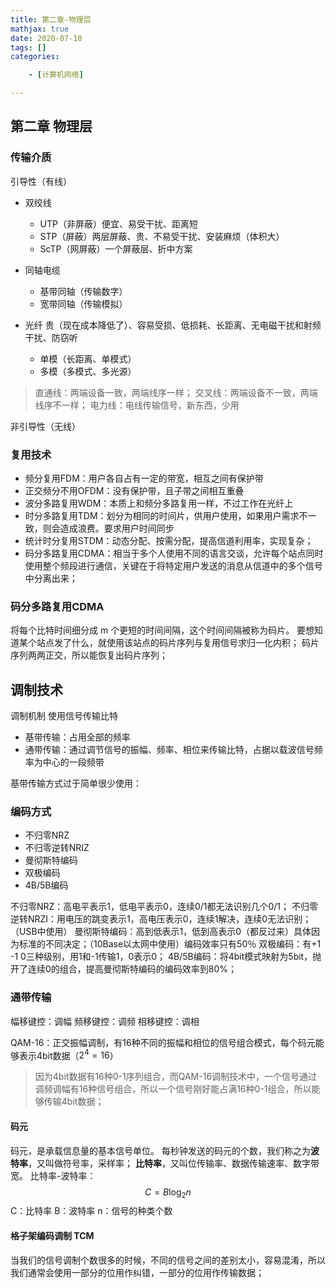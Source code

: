 ```yaml
---
title: 第二章-物理层
mathjax: true
date: 2020-07-18
tags: []
categories: 

    - [计算机网络]

---
```


## 第二章 物理层

### 传输介质

引导性（有线）

* 双绞线

  + UTP（非屏蔽）便宜、易受干扰、距离短
  + STP（屏蔽）两层屏蔽、贵、不易受干扰、安装麻烦（体积大）
  + ScTP（网屏蔽）一个屏蔽层、折中方案

* 同轴电缆
  + 基带同轴（传输数字）
  + 宽带同轴（传输模拟）
* 光纤 贵（现在成本降低了）、容易受损、低损耗、长距离、无电磁干扰和射频干扰、防窃听
  + 单模（长距离、单模式）
  + 多模（多模式、多光源）

> 直通线：两端设备一致，两端线序一样；
> 交叉线：两端设备不一致，两端线序不一样；
> 电力线：电线传输信号，新东西，少用

非引导性（无线）

### 复用技术

* 频分复用FDM：用户各自占有一定的带宽，相互之间有保护带
* 正交频分不用OFDM：没有保护带，且子带之间相互重叠
* 波分多路复用WDM：本质上和频分多路复用一样，不过工作在光纤上
* 时分多路复用TDM：划分为相同的时间片，供用户使用，如果用户需求不一致，则会造成浪费。要求用户时间同步
* 统计时分复用STDM：动态分配、按需分配，提高信道利用率，实现复杂；
* 码分多路复用CDMA：相当于多个人使用不同的语言交谈，允许每个站点同时使用整个频段进行通信，关键在于将特定用户发送的消息从信道中的多个信号中分离出来；

### 码分多路复用CDMA

将每个比特时间细分成 m 个更短的时间间隔，这个时间间隔被称为码片。
要想知道某个站点发了什么，就使用该站点的码片序列与复用信号求归一化内积；
码片序列两两正交，所以能恢复出码片序列；

## 调制技术

调制机制
使用信号传输比特

* 基带传输：占用全部的频率
* 通带传输：通过调节信号的振幅、频率、相位来传输比特，占据以载波信号频率为中心的一段频带

基带传输方式过于简单很少使用：

### 编码方式

* 不归零NRZ
* 不归零逆转NRIZ
* 曼彻斯特编码
* 双极编码
* 4B/5B编码

不归零NRZ：高电平表示1，低电平表示0，连续0/1都无法识别几个0/1；
不归零逆转NRZI：用电压的跳变表示1，高电压表示0，连续1解决，连续0无法识别；（USB中使用）
曼彻斯特编码：高到低表示1，低到高表示0（都反过来）具体因为标准的不同决定；（10Base以太网中使用）编码效率只有50％
双极编码：有+1 -1 0三种级别，用1和-1传输1，0表示0；
4B/5B编码：将4bit模式映射为5bit，抛开了连续0的组合，提高曼彻斯特编码的编码效率到80%；

### 通带传输

幅移键控：调幅
频移键控：调频
相移键控：调相

QAM-16：正交振幅调制，有16种不同的振幅和相位的信号组合模式，每个码元能够表示4bit数据（$2^4=16$）

> 因为4bit数据有16种0-1序列组合，而QAM-16调制技术中，一个信号通过调频调幅有16种信号组合，所以一个信号刚好能占满16种0-1组合，所以能够传输4bit数据；

#### 码元

码元，是承载信息量的基本信号单位。
每秒钟发送的码元的个数，我们称之为**波特率**，又叫做符号率，采样率；
**比特率**，又叫位传输率、数据传输速率、数字带宽。
比特率-波特率：
$$
C = B \log_2 n
$$
C：比特率
B：波特率
n：信号的种类个数

#### 格子架编码调制 TCM

当我们的信号调制个数很多的时候，不同的信号之间的差别太小，容易混淆，所以我们通常会使用一部分的位用作纠错，一部分的位用作传输数据；
